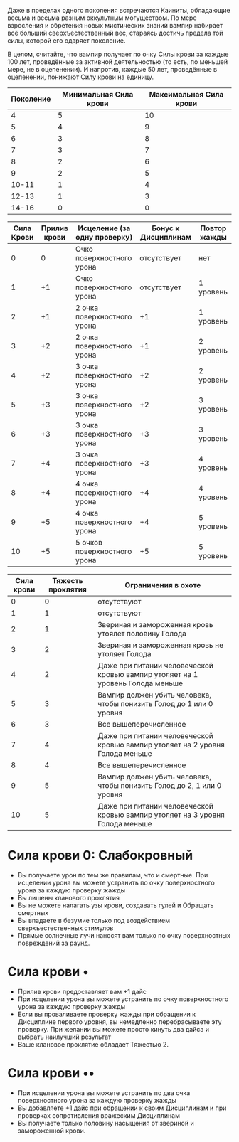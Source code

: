 Даже в пределах одного поколения встречаются Каиниты, обладающие весьма и весьма разным оккультным могуществом. По мере взросления и обретения новых мистических знаний вампир набирает всё больший сверхъестественный вес, стараясь достичь предела той силы, которой его одаряет поколение. 

В целом, считайте, что вампир получает по очку Силы крови за каждые 100 лет, проведённые за активной деятельностью (то есть, по меньшей мере, не в оцепенении). И напротив, каждые 50 лет, проведённые в оцепенении, понижают Силу крови на единицу.

| Поколение | Минимальная Сила крови | Максимальная Сила крови |
| --------- | ---------------------- | ----------------------- |
| 4         | 5                      | 10                      |
| 5         | 4                      | 9                       |
| 6         | 3                      | 8                       |
| 7         | 3                      | 7                       |
| 8         | 2                      | 6                       |
| 9         | 2                      | 5                       |
| 10-11     | 1                      | 4                       |
| 12-13     | 1                      | 3                       |
| 14-16     | 0                      | 0                        |

| Сила Крови | Прилив крови | Исцеление (за одну проверку) | Бонус к Дисциплинам | Повтор жажды |
| ---------- | ------------ | ---------------------------- | ------------------- | ------------ |
| 0          | 0            | Очко поверхностного урона    | отсутствует         | нет          |
| 1          | +1           | Очко поверхностного урона    | отсутствует         | 1 уровень    |
| 2          | +1           | 2 очка поверхностного урона  | +1                  | 1 уровень    |
| 3          | +2           | 2 очка поверхностного урона  | +1                  | 2 уровень    |
| 4          | +2           | 3 очка поверхностного урона  | +2                  | 2 уровень    |
| 5          | +3           | 3 очка поверхностного урона  | +2                  | 3 уровень    |
| 6          | +3           | 3 очка поверхностного урона  | +3                  | 3 уровень    |
| 7          | +4           | 3 очка поверхностного урона  | +3                  | 4 уровень    |
| 8          | +4           | 4 очка поверхностного урона  | +4                  | 4 уровень    |
| 9          | +5           | 4 очка поверхностного урона  | +4                  | 5 уровень    |
| 10         | +5           | 5 очков поверхностного урона | +5                  | 5 уровень             |

| Сила крови | Тяжесть проклятия | Ограничения в охоте                                                            |
| ---------- | ----------------- | ------------------------------------------------------------------------------ |
| 0          | 0                 | отсутствуют                                                                    |
| 1          | 1                 | отсутствуют                                                                    |
| 2          | 1                 | Звериная и замороженная кровь утоялет половину Голода                          |
| 3          | 2                 | Звериная и замороженная кровь не утоляет Голода                                |
| 4          | 2                 | Даже при питании человеческой кровью вампир утоляет на 1 уровень Голода меньше |
| 5          | 3                 | Вампир должен убить человека, чтобы понизить Голод до 1 или 0 уровня           |
| 6          | 3                 | Все вышеперечисленное                                                          |
| 7          | 4                 | Даже при питании человеческой кровью вампир утоляет на 2 уровня Голода меньше  |
| 8          | 4                 | Все вышеперечисленное                                                          |
| 9          | 5                 | Вампир должен убить человека, чтобы понизить Голод до 2, 1 или 0 уровня        |
| 10         | 5                 | Даже при питании человеческой кровью вампир утоляет на 3 уровня Голода меньше                                                                               |

# Сила крови 0: Слабокровный

- Вы получаете урон по тем же правилам, что и смертные. При исцелении урона вы можете устранить по очку поверхностного урона за каждую проверку жажды
- Вы лишены кланового проклятия
- Вы не можете налагать узы крови, создавать гулей и Обращать смертных
- Вы впадаете в безумие только под воздействием сверхъестественных стимулов
- Прямые солнечные лучи наносят вам только по очку поверхностных повреждений за раунд.

# Сила крови •

- Прилив крови предоставляет вам +1 дайс
- При исцелении урона вы можете устранить по очку поверхностного урона за каждую проверку жажды
- Если вы проваливаете проверку жажды при обращении к Дисциплине первого уровня, вы немедленно перебрасываете эту проверку. При желании вы можете просто кинуть два дайса и выбрать наилучший результат
- Ваше клановое проклятие обладает Тяжестью 2.

# Сила крови ••

- При исцелении урона вы можете устранить по два очка поверхностного урона за каждую проверку жажды
- Вы добавляете +1 дайс при обращении к своим Дисциплинам и при проверках сопротивления вражеским Дисциплинам
- Вы получаете только половину насыщения от звериной и замороженной крови.

